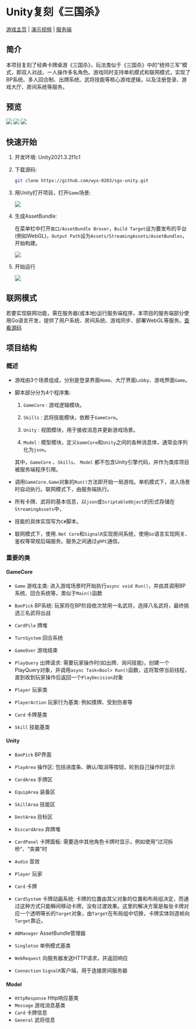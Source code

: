 # Unity复刻《三国杀》

[游戏主页](https://app931.acapp.acwing.com.cn) | [演示视频](https://bilibili.com/video/BV1ua4y1N7m8) | [服务端](https://github.com/wyx-0203/sgs-server)

## 简介

本项目复刻了经典卡牌桌游《三国杀》，玩法类似于《三国杀》中的“统帅三军”模式，即双人对战，一人操作多名角色。游戏同时支持单机模式和联网模式，实现了BP系统、多人回合制、出牌系统、武将技能等核心游戏逻辑，以及注册登录、游戏大厅、房间系统等服务。

## 预览

![](Images/preview1.png)
![](Images/preview2.png)
![](Images/preview3.png)

## 快速开始

1. 开发环境: Unity2021.3.2f1c1

2. 下载源码:

   ```sh
   git clone https://github.com/wyx-0203/sgs-unity.git
   ```

3. 用Unity打开项目，打开`Game`场景:

   ![](Images/start1.png)

4. 生成AssetBundle:

   在菜单栏中打开`窗口/AssetBundle Broser`，`Build Target`设为要发布的平台(例如WebGL)，`Output Path`设为`Assets/StreamingAssets/AssetBundles`，开始构建。

   ![](Images/start2.png)

5. 开始运行

   ![](Images/start3.png)

## 联网模式

若要实现联网功能，需在服务器(或本地)运行服务端程序，本项目的服务端部分使用Go语言开发，提供了用户系统、房间系统、游戏同步、部署WebGL等服务。[查看源码](https://github.com/wyx-0203/sgs-server)

## 项目结构

### 概述

* 游戏由3个场景组成，分别是登录界面`Home`、大厅界面`Lobby`、游戏界面`Game`。

* 脚本部分分为4个程序集:

  1. `GameCore` : 游戏逻辑模块。

  2. `Skills` : 武将技能模块，依赖于`GameCore`。

  3. `Unity` : 视图模块，用于接收消息并更新游戏场景。

  4. `Model` : 模型模块，定义`GameCore`和`Unity`之间的各种消息体，通常会序列化为`json`。

  其中，`GameCore` 、`Skills`、 `Model` 都不包含Unity引擎代码，并作为类库项目被服务端程序引用。

* 调用`GameCore.Game`对象的`Run()`方法即开始一局游戏。单机模式下，进入场景时自动执行。联网模式下，由服务端执行。

* 所有卡牌、武将的基本信息，以`json`或`ScriptableObject`的形式存储在`StreamingAssets`中，

* 技能的具体实现写为`C#`脚本。

* 联网模式下，使用`.Net Core`和`SignalR`实现房间系统，使用`Go`语言实现网关、鉴权等常规后端服务。服务之间通过`gRPC`通信。

### 重要的类

#### GameCore

* `Game` 游戏主类: 进入游戏场景时开始执行`async void Run()`，并由其调用BP系统、回合系统等，类似于`Main()`函数
* `BanPick` BP系统: 玩家将在BP阶段依次禁用一名武将，选择八名武将，最终挑选三名武将出战
* `CardPile` 牌堆
* `TurnSystem` 回合系统
* `GameOver` 游戏结束
* `PlayQuery` 出牌请求: 需要玩家操作时(如出牌、询问技能)，创建一个PlayQuery对象，并调用`async Task<Bool> Run()`函数，这将暂停当前线程，直到收到玩家操作后返回一个`PlayDecision`对象
* `Player` 玩家类
* `PlayerAction` 玩家行为基类: 例如摸牌、受到伤害等

* `Card` 卡牌基类
* `Skill` 技能基类

#### Unity

* `BanPick` BP界面

* `PlayArea` 操作区: 包括进度条、确认/取消等按钮，轮到自己操作时显示

* `CardArea` 手牌区

* `EquipArea` 装备区

* `SkillArea` 技能区

* `DestArea` 目标区

* `DiscardArea` 弃牌堆

* `CardPanel` 卡牌面板: 需要选中其他角色卡牌时显示，例如使用”过河拆桥“、“突袭”时

* `Audio` 音效

* `Player` 玩家

* `Card` 卡牌

* `CardSystem` 卡牌动画系统: 卡牌的位置由其父对象的位置和布局组决定，而通过这种方式只能瞬间移动卡牌，没有过渡效果。这里的解决方案是每张卡牌对应一个透明等长的`Target`对象，由`Target`在布局组中切换，卡牌实体则逐帧向`Target`靠近。

* `ABManager` AssetBundle管理器

* `Singleton` 单例模式基类

* `WebRequest` 向服务器发送HTTP请求，并返回响应

* `Connection` `SignalR`客户端，用于连接房间服务器

#### Model

- `HttpResponse` Http响应基类
- `Message` 游戏消息基类
- `Card` 卡牌信息
- `General` 武将信息